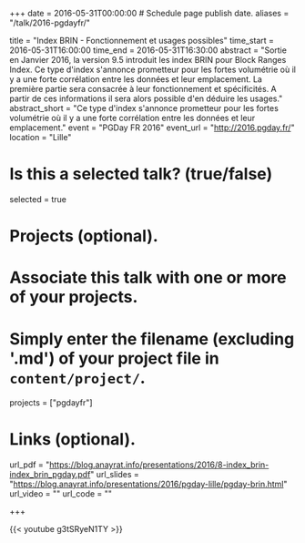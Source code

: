 +++
date = 2016-05-31T00:00:00  # Schedule page publish date.
aliases = "/talk/2016-pgdayfr/"

title = "Index BRIN - Fonctionnement et usages possibles"
time_start = 2016-05-31T16:00:00
time_end = 2016-05-31T16:30:00
abstract = "Sortie en Janvier 2016, la version 9.5 introduit les index BRIN pour Block Ranges Index. Ce type d'index s'annonce prometteur pour les fortes volumétrie où il y a une forte corrélation entre les données et leur emplacement. La première partie sera consacrée à leur fonctionnement et spécificités. A partir de ces informations il sera alors possible d'en déduire les usages."
abstract_short = "Ce type d'index s'annonce prometteur pour les fortes volumétrie où il y a une forte corrélation entre les données et leur emplacement."
event = "PGDay FR 2016"
event_url = "http://2016.pgday.fr/"
location = "Lille"

# Is this a selected talk? (true/false)
selected = true

# Projects (optional).
#   Associate this talk with one or more of your projects.
#   Simply enter the filename (excluding '.md') of your project file in `content/project/`.
projects = ["pgdayfr"]

# Links (optional).
url_pdf = "https://blog.anayrat.info/presentations/2016/8-index_brin-index_brin_pgday.pdf"
url_slides = "https://blog.anayrat.info/presentations/2016/pgday-lille/pgday-brin.html"
url_video = ""
url_code = ""


+++

{{< youtube g3tSRyeN1TY >}}
